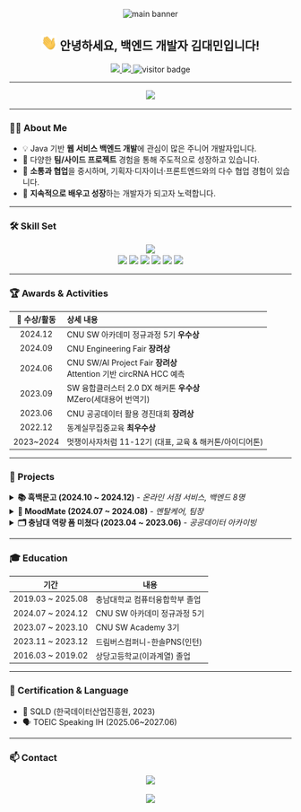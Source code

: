 <p align="center">
  <!-- 흑백모드와 고대비에 잘 보이는 단색 기반 배너 사용 -->
  <img src="https://capsule-render.vercel.app/api?type=waving&color=0F2027,2C5364&height=210&section=header&text=Backend%20Developer&fontColor=FFFFFF&fontSize=38&fontAlignY=35&animation=twinkling" alt="main banner"/>
</p>

<h2 align="center">
  <img src="https://raw.githubusercontent.com/ABSphreak/ABSphreak/master/gifs/Hi.gif" width="28"> 
  안녕하세요, <b>백엔드 개발자 김대민</b>입니다!
</h2>

<p align="center">
  <a href="mailto:kdm0068@gmail.com">
    <img src="https://img.shields.io/badge/Email-kdm0068@gmail.com-red?style=for-the-badge&logo=gmail">
  </a>
  <a href="https://github.com/daemin-kim">
    <img src="https://img.shields.io/badge/GitHub-daemin--kim-181717?style=for-the-badge&logo=github">
  </a>
  <img src="https://komarev.com/ghpvc/?username=daemin-kim&style=for-the-badge" alt="visitor badge"/>
</p>

---

<div align="center">
  <img src="https://readme-typing-svg.demolab.com?font=Fira+Code&weight=10000&size=26&pause=1000&color=5BC0EB&random=false&center=true&vCenter=true&width=560&lines=Backend+Developer;Continuous+Learner;Team+Player%2C+Leader;Java+%E2%80%A2+Spring+%E2%80%A2+AWS+%E2%80%A2+Docker+etc."/>
</div>

---

### 🙋‍♂️ About Me

- 💡 Java 기반 **웹 서비스 백엔드 개발**에 관심이 많은 주니어 개발자입니다.
- 🏃 다양한 **팀/사이드 프로젝트** 경험을 통해 주도적으로 성장하고 있습니다.
- 🤝 **소통과 협업**을 중시하며, 기획자·디자이너·프론트엔드와의 다수 협업 경험이 있습니다.
- 🔄 **지속적으로 배우고 성장**하는 개발자가 되고자 노력합니다.

---

### 🛠️ Skill Set

<p align="center">
  <img src="https://skillicons.dev/icons?i=java,spring,redis,mysql,docker,aws,github,figma,notion&perline=10"/>
  <br/>
  <img src="https://img.shields.io/badge/SpringBoot-6DB33F?style=for-the-badge&logo=springboot&logoColor=white"/>
  <img src="https://img.shields.io/badge/JPA-59666C?style=for-the-badge"/>
  <img src="https://img.shields.io/badge/Nginx-009639?style=for-the-badge&logo=nginx&logoColor=white"/>
  <img src="https://img.shields.io/badge/Github Actions-2088FF?style=for-the-badge&logo=github-actions&logoColor=white"/>
  <img src="https://img.shields.io/badge/Sonarqube-4E9BCD?style=for-the-badge&logo=sonarqube&logoColor=white"/>
  <img src="https://img.shields.io/badge/Dooray-0068B7?style=for-the-badge"/>
</p>


---

### 🏆 Awards & Activities

| 🥇 수상/활동 | 상세 내용 |
|:---:|:---|
| 2024.12 | CNU SW 아카데미 정규과정 5기 <b>우수상</b> |
| 2024.09 | CNU Engineering Fair <b>장려상</b> |
| 2024.06 | CNU SW/AI Project Fair <b>장려상</b><br>Attention 기반 circRNA HCC 예측 |
| 2023.09 | SW 융합클러스터 2.0 DX 해커톤 <b>우수상</b><br>MZero(세대용어 번역기) |
| 2023.06 | CNU 공공데이터 활용 경진대회 <b>장려상</b> |
| 2022.12 | 동계실무집중교육 <b>최우수상</b> |
| 2023~2024 | 멋쟁이사자처럼 11-12기 (대표, 교육 & 해커톤/아이디어톤) |

---

### 📝 Projects

<details>
  <summary><b>📚 흑백문고 (2024.10 ~ 2024.12)</b> - <i>온라인 서점 서비스, 백엔드 8명</i></summary>
  <ul>
    <li>주요 도메인 CRUD 및 도서 등록, 결제 기능 개발</li>
    <li>알라딘 API·Toss payments 연동, DB 설계, 트랜잭션 강화</li>
    <li>GitHub: <a href="https://github.com/nhnacademy-be7-heukbaekbook">프로젝트 바로가기</a></li>
  </ul>
</details>

<details>
  <summary><b>🧠 MoodMate (2024.07 ~ 2024.08)</b> - <i>멘탈케어, 팀장</i></summary>
  <ul>
    <li>OpenAI API 기반 감정 분석, 챗봇 기능/DB 설계</li>
    <li>프로젝트 일정/구성원 조율, 실질적 리더십 경험</li>
    <li>GitHub: <a href="https://github.com/CNU-likelion-Moodmate">프로젝트 바로가기</a></li>
  </ul>
</details>

<details>
  <summary><b>🗂️ 충남대 역량 폼 미쳤다 (2023.04 ~ 2023.06)</b> - <i>공공데이터 아카이빙</i></summary>
  <ul>
    <li>대외활동/학과 관심 CRUD, API 명세 및 DB 설계</li>
    <li>GitHub: <a href="https://github.com/cnu-data-contest">프로젝트 바로가기</a></li>
  </ul>
</details>

---

### 🎓 Education

| 기간 | 내용 |
|---|---|
| 2019.03 ~ 2025.08 | 충남대학교 컴퓨터융합학부 졸업 |
| 2024.07 ~ 2024.12 | CNU SW 아카데미 정규과정 5기 |
| 2023.07 ~ 2023.10 | CNU SW Academy 3기 |
| 2023.11 ~ 2023.12 | 드림버스컴퍼니-한솔PNS(인턴) |
| 2016.03 ~ 2019.02 | 상당고등학교(이과계열) 졸업 |

---

### 📃 Certification & Language

- 🏅 SQLD (한국데이터산업진흥원, 2023)
- 🗣️ TOEIC Speaking IH (2025.06~2027.06)

---

### 📫 Contact

<p align="center">
  <img src="https://img.shields.io/badge/Email-kdm0068@gmail.com-red?style=for-the-badge&logo=gmail">
</p>

<p align="center">
  <img src="https://capsule-render.vercel.app/api?type=waving&color=0F2027,2C5364&height=120&section=footer"/>
</p>
